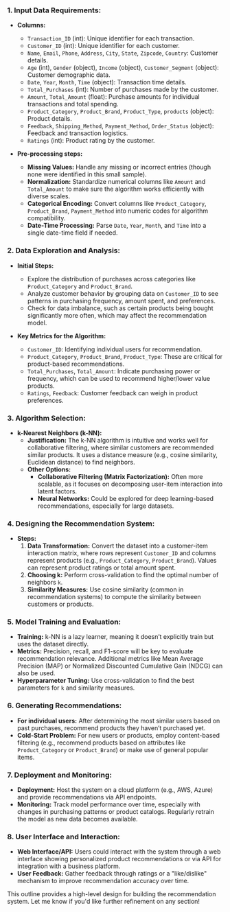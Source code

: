 
### 1. **Input Data Requirements:**
- **Columns:**
  - `Transaction_ID` (int): Unique identifier for each transaction.
  - `Customer_ID` (int): Unique identifier for each customer.
  - `Name`, `Email`, `Phone`, `Address`, `City`, `State`, `Zipcode`, `Country`: Customer details.
  - `Age` (int), `Gender` (object), `Income` (object), `Customer_Segment` (object): Customer demographic data.
  - `Date`, `Year`, `Month`, `Time` (object): Transaction time details.
  - `Total_Purchases` (int): Number of purchases made by the customer.
  - `Amount`, `Total_Amount` (float): Purchase amounts for individual transactions and total spending.
  - `Product_Category`, `Product_Brand`, `Product_Type`, `products` (object): Product details.
  - `Feedback`, `Shipping_Method`, `Payment_Method`, `Order_Status` (object): Feedback and transaction logistics.
  - `Ratings` (int): Product rating by the customer.

- **Pre-processing steps:**
  - **Missing Values:** Handle any missing or incorrect entries (though none were identified in this small sample).
  - **Normalization:** Standardize numerical columns like `Amount` and `Total_Amount` to make sure the algorithm works efficiently with diverse scales.
  - **Categorical Encoding:** Convert columns like `Product_Category`, `Product_Brand`, `Payment_Method` into numeric codes for algorithm compatibility.
  - **Date-Time Processing:** Parse `Date`, `Year`, `Month`, and `Time` into a single date-time field if needed.

### 2. **Data Exploration and Analysis:**
- **Initial Steps:**
  - Explore the distribution of purchases across categories like `Product_Category` and `Product_Brand`.
  - Analyze customer behavior by grouping data on `Customer_ID` to see patterns in purchasing frequency, amount spent, and preferences.
  - Check for data imbalance, such as certain products being bought significantly more often, which may affect the recommendation model.
  
- **Key Metrics for the Algorithm:**
  - `Customer_ID`: Identifying individual users for recommendation.
  - `Product_Category`, `Product_Brand`, `Product_Type`: These are critical for product-based recommendations.
  - `Total_Purchases`, `Total_Amount`: Indicate purchasing power or frequency, which can be used to recommend higher/lower value products.
  - `Ratings`, `Feedback`: Customer feedback can weigh in product preferences.

### 3. **Algorithm Selection:**
- **k-Nearest Neighbors (k-NN):**
  - **Justification:** The k-NN algorithm is intuitive and works well for collaborative filtering, where similar customers are recommended similar products. It uses a distance measure (e.g., cosine similarity, Euclidean distance) to find neighbors.
  - **Other Options:**
    - **Collaborative Filtering (Matrix Factorization):** Often more scalable, as it focuses on decomposing user-item interaction into latent factors.
    - **Neural Networks:** Could be explored for deep learning-based recommendations, especially for large datasets.

### 4. **Designing the Recommendation System:**
- **Steps:**
  1. **Data Transformation:** Convert the dataset into a customer-item interaction matrix, where rows represent `Customer_ID` and columns represent products (e.g., `Product_Category`, `Product_Brand`). Values can represent product ratings or total amount spent.
  2. **Choosing k:** Perform cross-validation to find the optimal number of neighbors `k`.
  3. **Similarity Measures:** Use cosine similarity (common in recommendation systems) to compute the similarity between customers or products.

### 5. **Model Training and Evaluation:**
- **Training:** k-NN is a lazy learner, meaning it doesn’t explicitly train but uses the dataset directly. 
- **Metrics:** Precision, recall, and F1-score will be key to evaluate recommendation relevance. Additional metrics like Mean Average Precision (MAP) or Normalized Discounted Cumulative Gain (NDCG) can also be used.
- **Hyperparameter Tuning:** Use cross-validation to find the best parameters for `k` and similarity measures.

### 6. **Generating Recommendations:**
- **For individual users:** After determining the most similar users based on past purchases, recommend products they haven’t purchased yet.
- **Cold-Start Problem:** For new users or products, employ content-based filtering (e.g., recommend products based on attributes like `Product_Category` or `Product_Brand`) or make use of general popular items.

### 7. **Deployment and Monitoring:**
- **Deployment:** Host the system on a cloud platform (e.g., AWS, Azure) and provide recommendations via API endpoints.
- **Monitoring:** Track model performance over time, especially with changes in purchasing patterns or product catalogs. Regularly retrain the model as new data becomes available.

### 8. **User Interface and Interaction:**
- **Web Interface/API:** Users could interact with the system through a web interface showing personalized product recommendations or via API for integration with a business platform.
- **User Feedback:** Gather feedback through ratings or a "like/dislike" mechanism to improve recommendation accuracy over time.

This outline provides a high-level design for building the recommendation system. Let me know if you'd like further refinement on any section!